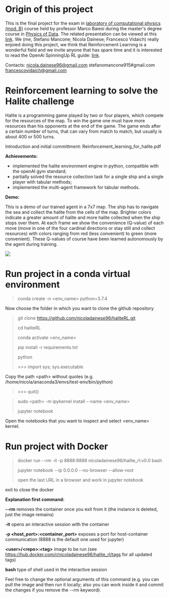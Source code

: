 # Origin of this project

This is the final project for the exam in [laboratory of computational physics (mod. B)](https://it.didattica.unipd.it/off/2018/LM/SC/SC2443/000ZZ/SCP8082526/N0) course held by professor Marco Baiesi during the master's degree course in [Physics of Data](https://www.unipd.it/en/physics-data). The related presentation can be viewed at this [link](https://docs.google.com/presentation/d/1EJmlQ-L-AC-snDwLroGnENuX4wGkJSlqsndbm1H76gA/edit?usp=sharing). We (me, Stefano Mancone; Nicola Dainese; Francesco Vidaich) really enjoied doing this project, we think that Reinforcement Learning is a wonderful field and we invite anyone that has spare time and it is interested to read the OpenAi SpinningUp RL guide: [link](https://spinningup.openai.com/en/latest/user/introduction.html).

Contacts:
nicola.dainese96@gmail.com
stefanomancone915#gmail.com
francescovidaich@gmail.com

# Reinforcement learning to solve the Halite challenge

Halite is a programming game played by two or four players, which compete for the resources of the map. To win the game one must have more resources than his opponents at the end of the game. The game ends after a certain number of turns, that can vary from match to match, but usually is about 400 or 500 turns.

Introduction and initial committment: Reinforcement_learning_for_halite.pdf

**Achievements:** 

- implemented the halite environment engine in python, compatible with the openAI gym standard;
- partially solved the resource collection task for a single ship and a single player with tabular methods; 
- implemented the multi-agent framework for tabular methods.


**Demo:**

This is a demo of our trained agent in a 7x7 map. The ship has to navigate the sea and collect the halite from the cells of the map. Brighter colors indicate a greater amount of halite and more halite collected when the ship stops over them. At each frame we show the convenience (Q-value) of each move (move in one of the four cardinal directions or stay still and collect resources) with colors ranging from red (less convenient) to green (more convenient). These Q-values of course have been learned autonomously by the agent during training. 

<img src="Tutorials/Support_material/play_episode_HQ.gif">

# Run project in a conda virtual environment

> conda create -n \<env_name> python=3.7.4

Now choose the folder in which you want to clone the github repository

> git clone https://github.com/nicoladainese96/haliteRL.git
>
> cd haliteRL
>
> conda activate \<env_name>
>
> pip install -r requirements.txt
>
> python
>
> \>\>\> import sys; sys.executable

Copy the path \<path> without quotes (e.g. /home/nicola/anaconda3/envs/test-env/bin/python)

> \>\>\>  quit()

>sudo \<path> -m ipykernel install --name \<env_name>
>
>jupyter notebook

Open the notebooks that you want to inspect and select \<env_name> kernel.

# Run project with Docker

> docker run --rm -it -p 8888:8888 nicoladainese96/halite_rl:v0.0 bash
>
> jupyter notebook --ip 0.0.0.0 --no-browser --allow-root
>
> open the last URL in a browser and work in jupyter notebook

exit to close the docker

**Explanation first command:**  

**--rm**    removes the container once you exit from it (the instance is deleted, just the image remains) 

**-it**   opens an interactive session with the container  

**-p <host_port>:<container_port>**   exposes a port for host-container communication (8888 is the default one used for jupyter)  

**\<user>/\<repo>:\<tag>**   image to be run (see https://hub.docker.com/r/nicoladainese96/halite_rl/tags for all updated tags)  
  
**bash**   type of shell used in the interactive session  

Feel free to change the optional arguments of this command (e.g. you can pull the image and then run it locally; also you can work inside it and commit the changes if you remove the --rm keyword).
